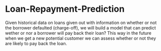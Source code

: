 # Loan-Repayment-Prediction
Given historical data on loans given out with information on whether or not the borrower defaulted (charge-off),
we will build a model that can predict wether or nor a borrower will pay back their loan?
This way in the future when we get a new potential customer we can assess whether or not they are likely to pay back the loan.
